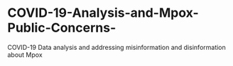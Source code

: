 # COVID-19-Analysis-and-Mpox-Public-Concerns-
 COVID-19 Data analysis and addressing misinformation and disinformation about Mpox
